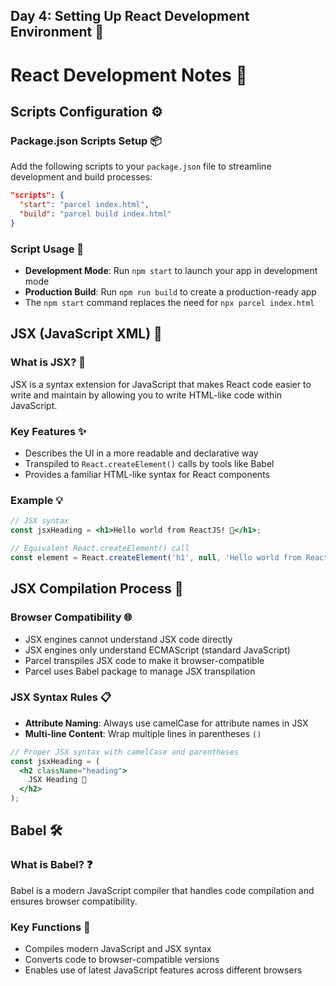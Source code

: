 ## Day 4: Setting Up React Development Environment 🚀

# React Development Notes 📝

## Scripts Configuration ⚙️

### Package.json Scripts Setup 📦
Add the following scripts to your `package.json` file to streamline development and build processes:

```json
"scripts": {
  "start": "parcel index.html",
  "build": "parcel build index.html"
}
```

### Script Usage 🚀
- **Development Mode**: Run `npm start` to launch your app in development mode
- **Production Build**: Run `npm run build` to create a production-ready app
- The `npm start` command replaces the need for `npx parcel index.html`

## JSX (JavaScript XML) 🔧

### What is JSX? 🤔
JSX is a syntax extension for JavaScript that makes React code easier to write and maintain by allowing you to write HTML-like code within JavaScript.

### Key Features ✨
- Describes the UI in a more readable and declarative way
- Transpiled to `React.createElement()` calls by tools like Babel
- Provides a familiar HTML-like syntax for React components

### Example 💡
```jsx
// JSX syntax
const jsxHeading = <h1>Hello world from ReactJS! 🚀</h1>;

// Equivalent React.createElement() call
const element = React.createElement('h1', null, 'Hello world from ReactJS! 🚀');
```

## JSX Compilation Process 🔄

### Browser Compatibility 🌐
- JSX engines cannot understand JSX code directly
- JSX engines only understand ECMAScript (standard JavaScript)
- Parcel transpiles JSX code to make it browser-compatible
- Parcel uses Babel package to manage JSX transpilation

### JSX Syntax Rules 📋
- **Attribute Naming**: Always use camelCase for attribute names in JSX
- **Multi-line Content**: Wrap multiple lines in parentheses `()`

```jsx
// Proper JSX syntax with camelCase and parentheses
const jsxHeading = (
  <h2 className="heading">
    JSX Heading 🚀
  </h2>
);
```

## Babel 🛠️

### What is Babel? ❓
Babel is a modern JavaScript compiler that handles code compilation and ensures browser compatibility.

### Key Functions 🎯
- Compiles modern JavaScript and JSX syntax
- Converts code to browser-compatible versions
- Enables use of latest JavaScript features across different browsers